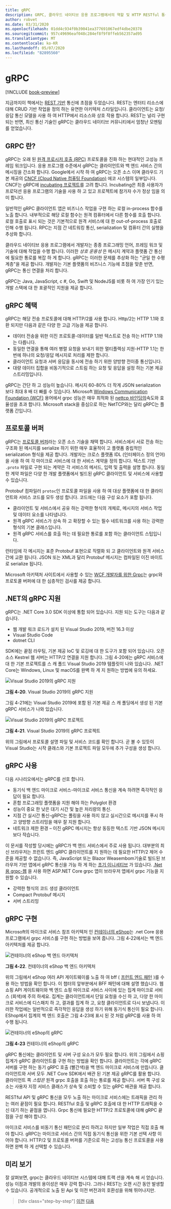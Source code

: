 ```yaml
---
title: gRPC
description: GRPC, 클라우드 네이티브 응용 프로그램에서의 역할 및 HTTP RESTful 통신과 어떻게 다른 지에 대해 알아봅니다.
author: robvet
ms.date: 03/31/2020
ms.openlocfilehash: 01dd4c934f0b39041ea377691067edf4dbe20378
ms.sourcegitcommit: 957c49696eaf048c284ef8f9f8ffeb562357ad95
ms.translationtype: MT
ms.contentlocale: ko-KR
ms.lasthandoff: 05/07/2020
ms.locfileid: "82895560"
---
```

# <a name="grpc"></a>gRPC

[!INCLUDE [book-preview](../../../includes/book-preview.md)]

지금까지이 책에서는 [REST 기반](https://docs.microsoft.com/azure/architecture/best-practices/api-design) 통신에 초점을 두었습니다. REST는 엔터티 리소스에 대해 CRUD 기반 작업을 정의 하는 유연한 아키텍처 스타일입니다. 클라이언트는 요청/응답 통신 모델을 사용 하 여 HTTP에서 리소스와 상호 작용 합니다. REST는 널리 구현 되는 반면, 최신 통신 기술인 gRPC는 클라우드 네이티브 커뮤니티에서 엄청난 모멘텀를 얻었습니다.

## <a name="what-is-grpc"></a>GRPC 란?

gRPC는 오래 된 [원격 프로시저 호출 (RPC)](https://en.wikipedia.org/wiki/Remote_procedure_call) 프로토콜을 진화 하는 현대적인 고성능 프레임 워크입니다. 응용 프로그램 수준에서 gRPC는 클라이언트와 백 엔드 서비스 간의 메시징을 간소화 합니다. Google에서 시작 하 여 gRPC는 오픈 소스 이며 클라우드 기본 제공의 [CNCF (Cloud Native 컴퓨팅 Foundation)](https://www.cncf.io/) 에코 시스템의 일부입니다. CNCF는 gRPC에 [incubating 프로젝트](https://github.com/cncf/toc/blob/master/process/graduation_criteria.adoc)를 고려 합니다. Incubating은 최종 사용자가 프로덕션 응용 프로그램의 기술을 사용 하 고 있고 프로젝트에 참가자 수가 정상 임을 의미 합니다.

일반적인 gRPC 클라이언트 앱은 비즈니스 작업을 구현 하는 로컬 in-process 함수를 노출 합니다. 내부적으로 해당 로컬 함수는 원격 컴퓨터에서 다른 함수를 호출 합니다. 로컬 호출로 표시 되는 것은 기본적으로 원격 서비스에 대 한 out-of-process 호출로 인해 수행 됩니다. RPC는 지점 간 네트워킹 통신, serialization 및 컴퓨터 간의 실행을 추상화 합니다.

클라우드 네이티브 응용 프로그램에서 개발자는 종종 프로그래밍 언어, 프레임 워크 및 기술에 대해 작업을 수행 합니다. 이러한 *상호 운용성* 은 메시지 계약과 플랫폼 간 통신에 필요한 통로를 복잡 하 게 합니다.  gRPC는 이러한 문제를 추상화 하는 "균일 한 수평 계층"을 제공 합니다. 개발자는 기본 플랫폼의 비즈니스 기능에 초점을 맞춘 반면, gRPC는 통신 연결을 처리 합니다.

gRPC는 Java, JavaScript, c #, Go, Swift 및 NodeJS를 비롯 하 여 가장 인기 있는 개발 스택에 대 한 포괄적인 지원을 제공 합니다.

## <a name="grpc-benefits"></a>gRPC 혜택

gRPC는 해당 전송 프로토콜에 대해 HTTP/2를 사용 합니다. Http/2는 HTTP 1.1와 호환 되지만 다음과 같은 다양 한 고급 기능을 제공 합니다.

- 데이터 전송을 위한 이진 프로토콜-데이터를 일반 텍스트로 전송 하는 HTTP 1.1와는 다릅니다.
- 동일한 연결을 통해 여러 병렬 요청을 보내기 위한 멀티플렉싱 지원-HTTP 1.1는 한 번에 하나의 요청/응답 메시지로 처리를 제한 합니다.
- 클라이언트 요청과 서버 응답을 동시에 전송 하기 위한 양방향 전이중 통신입니다.
- 대량 데이터 집합을 비동기적으로 스트림 하는 요청 및 응답을 설정 하는 기본 제공 스트리밍입니다.

gRPC는 간단 하 고 성능이 높습니다. 메시지 60-80% 더 작게 JSON serialization 보다 최대 8 배 더 빠를 수 있습니다. Microsoft [Windows Communication Foundation (WCF)](https://docs.microsoft.com/dotnet/framework/wcf/whats-wcf) 용어에서 grpc 성능은 매우 최적화 된 [nettcp 바인딩의](https://docs.microsoft.com/dotnet/api/system.servicemodel.nettcpbinding?view=netframework-4.8)속도와 효율성을 초과 합니다. Microsoft stack을 중심으로 하는 NetTCP와는 달리 gRPC는 플랫폼 간입니다.

## <a name="protocol-buffers"></a>프로토콜 버퍼

gRPC는 [프로토콜 버퍼](https://developers.google.com/protocol-buffers/docs/overview)라는 오픈 소스 기술을 채택 합니다. 서비스에서 서로 전송 하는 구조화 된 메시지를 serialize 하기 위한 매우 효율적이 고 플랫폼 중립적인 serialization 형식을 제공 합니다. 개발자는 크로스 플랫폼 IDL (인터페이스 정의 언어)을 사용 하 여 각 마이크로 서비스에 대 한 서비스 계약을 정의 합니다. 텍스트 기반 `.proto` 파일로 구현 되는 계약은 각 서비스의 메서드, 입력 및 출력을 설명 합니다. 동일한 계약 파일은 다양 한 개발 플랫폼에서 빌드된 gRPC 클라이언트 및 서비스에 사용할 수 있습니다.

Protobuf 컴파일러 `protoc`인 프로토콜 파일을 사용 하 여 대상 플랫폼에 대 한 클라이언트와 서비스 코드를 모두 생성 합니다. 코드에는 다음 구성 요소가 포함 됩니다.

- 클라이언트 및 서비스에서 공유 하는 강력한 형식의 개체로, 메시지의 서비스 작업 및 데이터 요소를 나타냅니다.
- 원격 gRPC 서비스가 상속 하 고 확장할 수 있는 필수 네트워크를 사용 하는 강력한 형식의 기본 클래스입니다.
- 원격 gRPC 서비스를 호출 하는 데 필요한 통로를 포함 하는 클라이언트 스텁입니다.

런타임에 각 메시지는 표준 Protobuf 표현으로 직렬화 되 고 클라이언트와 원격 서비스 간에 교환 됩니다. JSON 또는 XML과 달리 Protobuf 메시지는 컴파일된 이진 바이트로 serialize 됩니다.

Microsoft 아키텍처 사이트에서 사용할 수 있는 [WCF 개발자를 위한 Grpc](https://docs.microsoft.com/dotnet/architecture/grpc-for-wcf-developers/)는 grpc와 프로토콜 버퍼에 대 한 심층적인 검사를 제공 합니다.

## <a name="grpc-support-in-net"></a>.NET의 gRPC 지원

gRPC는 .NET Core 3.0 SDK 이상에 통합 되어 있습니다. 지원 되는 도구는 다음과 같습니다.

- 웹 개발 워크 로드가 설치 된 Visual Studio 2019, 버전 16.3 이상
- Visual Studio Code
- dotnet CLI

SDK에는 끝점 라우팅, 기본 제공 IoC 및 로깅에 대 한 도구가 포함 되어 있습니다. 오픈 소스 Kestrel 웹 서버는 HTTP/2 연결을 지원 합니다. 그림 4-20에는 gRPC 서비스에 대 한 기본 프로젝트를 스 캐 폴드 Visual Studio 2019 템플릿이 나와 있습니다. .NET Core는 Windows, Linux 및 macOS를 완벽 하 게 지 원하는 방법에 유의 하세요.

![Visual Studio 2019의 gRPC 지원](./media/visual-studio-2019-grpc-template.png)

**그림 4-20**. Visual Studio 2019의 gRPC 지원
  
그림 4-21에는 Visual Studio 2019에 포함 된 기본 제공 스 캐 폴딩에서 생성 된 기본 gRPC 서비스가 나와 있습니다.  

![Visual Studio 2019의 gRPC 프로젝트](./media/grpc-project.png  )

**그림 4-21**. Visual Studio 2019의 gRPC 프로젝트

위의 그림에서 프로토콜 설명 파일 및 서비스 코드를 확인 합니다. 곧 볼 수 있듯이 Visual Studio는 시작 클래스와 기본 프로젝트 파일 모두에 추가 구성을 생성 합니다.

## <a name="grpc-usage"></a>gRPC 사용

다음 시나리오에서는 gRPC를 선호 합니다.

- 동기식 백 엔드 마이크로 서비스-마이크로 서비스 통신을 계속 하려면 즉각적인 응답이 필요 합니다.
- 혼합 프로그래밍 플랫폼을 지원 해야 하는 Polyglot 환경
- 성능이 중요 한 낮은 대기 시간 및 높은 처리량의 통신.
- 지점 간 실시간 통신-gRPC는 폴링을 사용 하지 않고 실시간으로 메시지를 푸시 하 고 양방향 스트리밍을 매우 잘 지원 합니다.
- 네트워크 제한 환경 – 이진 gRPC 메시지는 항상 동등한 텍스트 기반 JSON 메시지 보다 작습니다.

이 문서를 작성할 당시에는 gRPC가 백 엔드 서비스에서 주로 사용 됩니다. 대부분의 최신 브라우저는 프런트 엔드 gRPC 클라이언트를 지 원하는 데 필요한 HTTP/2 제어 수준을 제공할 수 없습니다. 즉, JavaScript 또는 Blazor Weasembom기술로 빌드된 브라우저 기반 앱에서 gRPC 통신을 가능 하 게 하는 [초기 이니셔티브](https://devblogs.microsoft.com/aspnet/grpc-web-experiment/) 가 있습니다. [.Net 용 grpc-웹](https://github.com/grpc/grpc/blob/master/doc/PROTOCOL-WEB.md) 을 사용 하면 ASP.NET Core grpc 앱이 브라우저 앱에서 grpc 기능을 지원할 수 있습니다.

- 강력한 형식의 코드 생성 클라이언트
- Compact Protobuf 메시지
- 서버 스트리밍

## <a name="grpc-implementation"></a>gRPC 구현

Microsoft의 마이크로 서비스 참조 아키텍처 인 [컨테이너의 eShop](https://github.com/dotnet-architecture/eShopOnContainers)는 .net Core 응용 프로그램에서 grpc 서비스를 구현 하는 방법을 보여 줍니다. 그림 4-22에서는 백 엔드 아키텍처를 제공 합니다.

![컨테이너의 eShop 백 엔드 아키텍처](./media/eshop-with-aggregators.png)

**그림 4-22**. 컨테이너의 eShop 백 엔드 아키텍처

위의 그림에서 eShop 여러 API 게이트웨이를 노출 하 여 bff ( [프런트 엔드 패턴](https://docs.microsoft.com/azure/architecture/patterns/backends-for-frontends) )를 수용 하는 방법을 확인 합니다. 이 챕터의 앞부분에서 BFF 패턴에 대해 설명 했습니다. 웹 쇼핑 API 게이트웨이와 백 엔드 쇼핑 마이크로 서비스 사이에 있는 집계 마이크로 서비스 (회색)에 주의 하세요. 집계는 클라이언트에서 단일 요청을 수신 하 고, 다양 한 마이크로 서비스에 디스패치 하 고, 결과를 집계 하 고, 요청 클라이언트로 다시 보냅니다. 이러한 작업에는 일반적으로 즉각적인 응답을 생성 하기 위해 동기식 통신이 필요 합니다. EShop에서 집계의 백 엔드 호출은 그림 4-23에 표시 된 것 처럼 gRPC를 사용 하 여 수행 됩니다.

![컨테이너의 eShop의 gRPC](./media/grpc-implementation.png)

**그림 4-23** 컨테이너의 eShop의 gRPC

gRPC 통신에는 클라이언트 및 서버 구성 요소가 모두 필요 합니다. 위의 그림에서 쇼핑 집계가 gRPC 클라이언트를 구현 하는 방법을 확인 합니다. 클라이언트는 각에 gRPC 서버를 구현 하는 동기 gRPC 호출 (빨간색)을 백 엔드 마이크로 서비스에 만듭니다. 클라이언트와 서버 모두 .NET Core SDK에서 배관 된 기본 제공 gRPC를 활용 합니다. 클라이언트 쪽 *스텁은* 원격 grpc 호출을 호출 하는 통로를 제공 합니다. 서버 쪽 구성 요소는 사용자 지정 서비스 클래스가 상속 및 소비할 수 있는 gRPC 배관을 제공 합니다.

RESTful API 및 gRPC 통신을 모두 노출 하는 마이크로 서비스에는 트래픽을 관리 하는 여러 끝점이 필요 합니다. RESTful 호출 및 gRPC 호출에 대 한 HTTP 트래픽을 수신 대기 하는 끝점을 엽니다. Grpc 통신에 필요한 HTTP/2 프로토콜에 대해 gRPC 끝점을 구성 해야 합니다.

마이크로 서비스를 비동기 통신 패턴으로 분리 하려고 하지만 일부 작업은 직접 호출 해야 합니다. gRPC는 마이크로 서비스 간의 직접 동기식 통신을 위한 기본 선택 사항 이어야 합니다. HTTP/2 및 프로토콜 버퍼를 기준으로 하는 고성능 통신 프로토콜을 사용 하면 완벽 하 게 선택할 수 있습니다.

## <a name="looking-ahead"></a>미리 보기

잘 살펴보면, grpc는 클라우드 네이티브 시스템에 대해 트랙 션을 계속 해 서 얻습니다. 성능 이점과 개발의 용이성은 매우 강력 합니다. 그러나 REST는 오랜 시간 동안 발생할 수 있습니다. 공개적으로 노출 된 Api 및 이전 버전과의 호환성을 위해 뛰어나지만.

>[!div class="step-by-step"]
>[이전](service-to-service-communication.md)
>[다음](service-mesh-communication-infrastructure.md)
